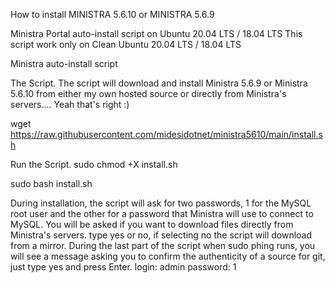 How to install MINISTRA 5.6.10 or MINISTRA 5.6.9

Ministra Portal auto-install script on Ubuntu 20.04 LTS / 18.04 LTS
This script work only on Clean Ubuntu 20.04 LTS / 18.04 LTS

Ministra auto-install script


The Script. The script will download and install Ministra 5.6.9 or Ministra 5.6.10 from either my own hosted source or directly from Ministra's servers.... Yeah that's right :)

wget https://raw.githubusercontent.com/midesidotnet/ministra5610/main/install.sh

Run the Script. 
sudo chmod +X install.sh 

sudo bash install.sh 

During installation, the script will ask for two passwords, 1 for the MySQL root user and the other for a password that Ministra will use to connect to MySQL. You will be asked if you want to download files directly from Ministra's servers. type yes or no, if selecting no the script will download from a mirror. During the last part of the script when sudo phing runs, you will see a message asking you to confirm the authenticity of a source for git, just type yes and press Enter.
login: admin
password: 1
